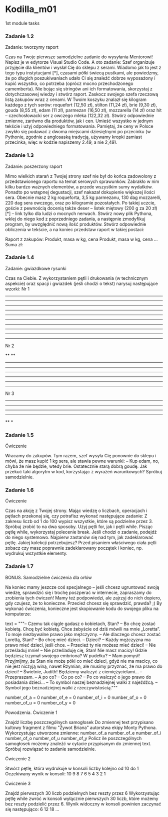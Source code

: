 # Kodilla_m01
1st module tasks

### Zadanie 1.2
Zadanie: tworzymy raport

Czas na Twoje pierwsze samodzielne zadanie do wysyłania Mentorowi!
Napisz je w edytorze Visual Studio Code. A oto zadanie:
Szef organizuje przyjęcie dla klientów i wysłał Cię do sklepu z serami. Wiadomo jak to jest z tego typu instytucjami [*], czasami półki świecą pustkami, ale powiedzmy, że po długich poszukiwaniach udało Ci się znaleźć dobrze wyposażony i kupić wszystko, co potrzeba (oprócz mocno przechodzonego camemberta).
Nie bojąc się stringów ani ich formatowania, skorzystaj z dotychczasowej wiedzy i stwórz raport. Zaskocz swojego szefa rzeczową listą zakupów wraz z cenami.
W Twoim koszyku znalazł się kilogram każdego z tych serów: roquefort (12,50 zł), stilton (11,24 zł), brie (9,30 zł), gouda (8,55 zł), edam (11 zł), parmezan (16,50 zł), mozzarella (14 zł) oraz hit – czechosłowacki ser z owczego mleka (122,32 zł).
Stwórz odpowiednie zmienne, zarówno dla produktów, jak i cen. Umieść wszystko w jednym tekście i użyj odpowiedniego formatowania. Pamiętaj, że ceny w Polsce zwykło się podawać z dwoma miejscami dziesiętnymi po przecinku (w Pythonie, zgodnie z anglosaską tradycją, używamy kropki zamiast przecinka, więc w kodzie napiszemy 2.49, a nie 2,49).


### Zadanie 1.3
Zadanie: poszerzony raport

Mimo wielkich starań z Twojej strony szef nie był do końca zadowolony z przedstawionego raportu na temat serowych sprawunków. Zabrakło w nim kilku bardzo ważnych elementów, a przede wszystkim sumy wydatków.
Ponadto po wstępnej degustacji, szef nakazał dokupienie większej ilości sera. Obecnie masz 2 kg roqueforta, 3,5 kg parmezanu, 130 dag mozzarelli, 220 dag sera owczego, oraz po kilogramie pozostałych.
Po takiej uczcie, goście z pewnością docenią także deser – listek miętowy (200 g za 20 zł) [*] – link tylko dla ludzi o mocnych nerwach.
Stwórz nowy plik Pythona, wklej do niego kod z poprzedniego zadania, a następnie zmodyfikuj program, by uwzględnić nową ilość produktów. Stwórz odpowiednie obliczenia w tekście, a na koniec przedstaw raport w takiej postaci:

Raport z zakupów:
Produkt, masa w kg, cena
Produkt, masa w kg, cena
...
Suma zł:


### Zadanie 1.4
Zadanie: gwiazdkowe rysunki

Czas na Ciebie. Z wykorzystaniem pętli i drukowania (w technicznym aspekcie) oraz spacji i gwiazdek (jeśli chodzi o tekst) narysuj następujące wzorki:
Nr 1

* * * * * * * * * *
 * * * * * * * * * *
* * * * * * * * * *
 * * * * * * * * * *
* * * * * * * * * *
 * * * * * * * * * *
* * * * * * * * * *
 * * * * * * * * * *
* * * * * * * * * *
 * * * * * * * * * *

Nr 2

**
**
****
****
******
******
********
********

Nr 3

******
*****
****
***
**
*


### Zadanie 1.5
Ćwiczenie

Wracamy do zakupów. Tym razem, szef wysyła Cię ponownie do sklepu i mówi, że masz kupić 1 kg sera, ale stawia pewne warunki: – Kup edam, no, chyba że nie będzie, wtedy brie. Ostatecznie starą dobrą goudę.
Jak przekuć taki algorytm w kod, korzystając z wyrażeń warunkowych? Spróbuj samodzielnie.


### Zadanie 1.6
Ćwiczenie

Czas na akcję z Twojej strony. Mając wiedzę o liczbach, operacjach i pętlach przekonaj się, czy potrafisz wykonać następujące zadanie:
Z zakresu liczb od 1 do 100 wypisz wszystkie, które są podzielne przez 3.
Spróbuj zrobić to na dwa sposoby. Użyj pętli for, jak i pętli while. Pisząc pętlę while, wykorzystaj polecenie break.
Jeśli chodzi o zadanie, podejdź do niego systemowo. Najpierw zastanów się nad tym, jak zadeklarować pętlę. Jakiej kolekcji potrzebujesz? Przed pisaniem właściwego ciała pętli zobacz czy masz poprawnie zadeklarowany początek i koniec, np. wydrukuj wszystkie elementy.


### Zadanie 1.7
BONUS. Samodzielne ćwiczenia dla orłów

Na koniec mamy jeszcze coś specjalnego – jeśli chcesz ugruntować swoją wiedzę, sprawdzić się i trochę poszperać w internecie, zapraszamy do zrobienia tych ćwiczeń!
Mamy też podpowiedzi, ale zajrzyj do nich dopiero, gdy czujesz, że to konieczne. Przecież chcesz się sprawdzić, prawda? ;)
By wykonać ćwiczenia, konieczne jest skopiowanie kodu do swojego pliku na komputerze:

text = """– Czemu tak ciągle gadasz o kobietach, Stan?
– Bo chcę zostać kobietą. Chcę być kobietą. Chce żebyście od dziś mówili na mnie „Loretta”. To moje niezbywalne prawo jako mężczyzny.
– Ale dlaczego chcesz zostać Lorettą, Stan?
– Bo chcę mieć dzieci.
– Dzieci?
– Każdy mężczyzna ma prawo mieć dzieci, jeśli chce.
– Przecież ty nie możesz mieć dzieci!
– Nie prześladuj mnie!
– Nie prześladuję cię, Stan! Nie masz macicy! Gdzie będziesz trzymał swojego embriona? W pudełku?
– Mam pomysł! Przyjmijmy, że Stan nie może póki co mieć dzieci, gdyż nie ma macicy, co nie jest niczyją winą, nawet Rzymian, ale musimy przyznać, że ma prawo do dzieci!
– Świetnie, Judith! Będziemy walczyć z ciemiężycielami…
– Przepraszam.
– A po co?
– Co po co?
– Po co walczyć o jego prawo do posiadania dzieci…
– To symbol naszej beznadziejnej walki z najeźdźcą.
– Symbol jego beznadziejnej walki z rzeczywistością."""

number_of_a = 0
number_of_e = 0
number_of_i = 0
number_of_o = 0
number_of_u = 0
number_of_y = 0

Powodzenia.
Ćwiczenie 1

Znajdź liczbę poszczególnych samogłosek Do zmiennej text przypisano kultowy fragment z filmu "Żywot Briana" autorstwa ekipy Monty Pythona.
Wykorzystując utworzone zmienne:
number_of_a number_of_e number_of_i number_of_o number_of_u number_of_y Policz ile poszczególnych samogłosek możemy znaleźć w cytacie przypisanym do zmiennej text.
Spróbuj rozwiązać to zadanie samodzielnie.


Ćwiczenie 2

Stwórz pętlę, która wydrukuje w konsoli liczby kolejno od 10 do 1 Oczekiwany wynik w konsoli:
10 9 8 7 6 5 4 3 2 1


Ćwiczenie 3

Znajdź pierwszych 30 liczb podzielnych bez reszty przez 6 Wykorzystując pętlę while zwróć w konsoli wyłącznie pierwszych 30 liczb, które możemy bez reszty podzielić przez 6.
Wynik widoczny w konsoli powinien zaczynać się następująco:
6 12 18 ...